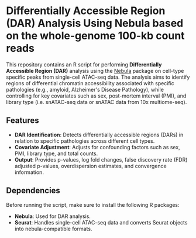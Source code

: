 # Differentially Accessible Region (DAR) Analysis Using Nebula based on the whole-genome 100-kb count reads

This repository contains an R script for performing **Differentially Accessible Region (DAR)** analysis using the [Nebula](https://github.com/lhe17/nebula) package on cell-type specific peaks from single-cell ATAC-seq data. The analysis aims to identify regions of differential chromatin accessibility associated with specific pathologies (e.g., amyloid, Alzheimer's Disease Pathology), while controlling for key covariates such as sex, post-mortem interval (PMI), and library type (i.e. snATAC-seq data or snATAC data from 10x multiome-seq).

## Features

- **DAR Identification**: Detects differentially accessible regions (DARs) in relation to specific pathologies across different cell types.
- **Covariate Adjustment**: Adjusts for confounding factors such as sex, PMI, library type, and total counts.
- **Output**: Provides p-values, log fold changes, false discovery rate (FDR) adjusted p-values, overdispersion estimates, and convergence information.

## Dependencies

Before running the script, make sure to install the following R packages:

- **Nebula**: Used for DAR analysis.
- **Seurat**: Handles single-cell ATAC-seq data and converts Seurat objects into nebula-compatible formats.